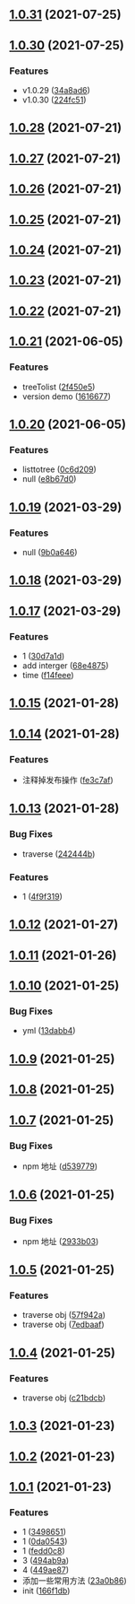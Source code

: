 ## [1.0.31](https://github.com/youtingkun/ytk-utils/compare/v1.0.30...v1.0.31) (2021-07-25)



## [1.0.30](https://github.com/youtingkun/ytk-utils/compare/v1.0.25...v1.0.30) (2021-07-25)


### Features

* v1.0.29 ([34a8ad6](https://github.com/youtingkun/ytk-utils/commit/34a8ad6751dfbfcf309884f6896502bd304195a0))
* v1.0.30 ([224fc51](https://github.com/youtingkun/ytk-utils/commit/224fc5190776cb686eb41ae8eddc4c8d77876de5))



## [1.0.28](https://github.com/youtingkun/ytk-utils/compare/v1.0.27...v1.0.28) (2021-07-21)



## [1.0.27](https://github.com/youtingkun/ytk-utils/compare/v1.0.26...v1.0.27) (2021-07-21)



## [1.0.26](https://github.com/youtingkun/ytk-utils/compare/v1.0.25...v1.0.26) (2021-07-21)



## [1.0.25](https://github.com/youtingkun/ytk-utils/compare/v1.0.24...v1.0.25) (2021-07-21)



## [1.0.24](https://github.com/youtingkun/ytk-utils/compare/v1.0.23...v1.0.24) (2021-07-21)



## [1.0.23](https://github.com/youtingkun/ytk-utils/compare/v1.0.22...v1.0.23) (2021-07-21)



## [1.0.22](https://github.com/youtingkun/ytk-utils/compare/v1.0.21...v1.0.22) (2021-07-21)



## [1.0.21](https://github.com/youtingkun/ytk-utils/compare/v1.0.20...v1.0.21) (2021-06-05)


### Features

* treeTolist ([2f450e5](https://github.com/youtingkun/ytk-utils/commit/2f450e56317bfa876beac303f5c289efc7d885f3))
* version demo ([1616677](https://github.com/youtingkun/ytk-utils/commit/1616677184a89336bd505417f986f0f7f4ed0507))



## [1.0.20](https://github.com/youtingkun/ytk-utils/compare/v1.0.19...v1.0.20) (2021-06-05)


### Features

* listtotree ([0c6d209](https://github.com/youtingkun/ytk-utils/commit/0c6d2095aa1c44246e11e01f32da1255db993f05))
* null ([e8b67d0](https://github.com/youtingkun/ytk-utils/commit/e8b67d02943c38e9dd47ed7bf6e77da658dbd616))



## [1.0.19](https://github.com/youtingkun/ytk-utils/compare/v1.0.18...v1.0.19) (2021-03-29)


### Features

* null ([9b0a646](https://github.com/youtingkun/ytk-utils/commit/9b0a646219fe28d3b4cb598fd03312e85bc52f60))



## [1.0.18](https://github.com/youtingkun/ytk-utils/compare/v1.0.17...v1.0.18) (2021-03-29)



## [1.0.17](https://github.com/youtingkun/ytk-utils/compare/v1.0.15...v1.0.17) (2021-03-29)


### Features

* 1 ([30d7a1d](https://github.com/youtingkun/ytk-utils/commit/30d7a1d5d2476b518571fbac0060165b0bd110c3))
* add interger ([68e4875](https://github.com/youtingkun/ytk-utils/commit/68e48751e070ea94f3e0366be3aaaa40ea90e48f))
* time ([f14feee](https://github.com/youtingkun/ytk-utils/commit/f14feee77203d41d22951419f3a4fbbd51170abd))



## [1.0.15](https://github.com/youtingkun/ytk-utils/compare/v1.0.14...v1.0.15) (2021-01-28)



## [1.0.14](https://github.com/youtingkun/ytk-utils/compare/v1.0.13...v1.0.14) (2021-01-28)


### Features

* 注释掉发布操作 ([fe3c7af](https://github.com/youtingkun/ytk-utils/commit/fe3c7af54cf3269586c0f6742114aa4fc2cfb611))



## [1.0.13](https://github.com/youtingkun/ytk-utils/compare/v1.0.12...v1.0.13) (2021-01-28)


### Bug Fixes

* traverse ([242444b](https://github.com/youtingkun/ytk-utils/commit/242444b3e6d9fbea3999e0f3b8aa6b3c4f6bf3be))


### Features

* 1 ([4f9f319](https://github.com/youtingkun/ytk-utils/commit/4f9f3191063466c3105c120e3214241376d5655a))



## [1.0.12](https://github.com/youtingkun/ytk-utils/compare/v1.0.11...v1.0.12) (2021-01-27)



## [1.0.11](https://github.com/youtingkun/ytk-utils/compare/v1.0.10...v1.0.11) (2021-01-26)



## [1.0.10](https://github.com/youtingkun/ytk-utils/compare/v1.0.9...v1.0.10) (2021-01-25)


### Bug Fixes

* yml ([13dabb4](https://github.com/youtingkun/ytk-utils/commit/13dabb49dd4610f6fbf27bc5bf5496ab89af8485))



## [1.0.9](https://github.com/youtingkun/ytk-utils/compare/v1.0.8...v1.0.9) (2021-01-25)



## [1.0.8](https://github.com/youtingkun/ytk-utils/compare/v1.0.7...v1.0.8) (2021-01-25)



## [1.0.7](https://github.com/youtingkun/ytk-utils/compare/v1.0.6...v1.0.7) (2021-01-25)


### Bug Fixes

* npm 地址 ([d539779](https://github.com/youtingkun/ytk-utils/commit/d5397792c5881e3dabf6ba63d41fbe68b2ecce35))



## [1.0.6](https://github.com/youtingkun/ytk-utils/compare/v1.0.5...v1.0.6) (2021-01-25)


### Bug Fixes

* npm 地址 ([2933b03](https://github.com/youtingkun/ytk-utils/commit/2933b0361aea6737b809b9e2afc7a99c83b4f38c))



## [1.0.5](https://github.com/youtingkun/ytk-utils/compare/v1.0.3...v1.0.5) (2021-01-25)


### Features

* traverse obj ([57f942a](https://github.com/youtingkun/ytk-utils/commit/57f942a9d2e913a91cd882d93178de1056203408))
* traverse obj ([7edbaaf](https://github.com/youtingkun/ytk-utils/commit/7edbaafb42759e8959bc6fbb53bd373b0fc624c1))



## [1.0.4](https://github.com/youtingkun/ytk-utils/compare/v1.0.3...v1.0.4) (2021-01-25)


### Features

* traverse obj ([c21bdcb](https://github.com/youtingkun/ytk-utils/commit/c21bdcbe0fa425af564c398b16e8d15c6a566686))



## [1.0.3](https://github.com/youtingkun/ytk-utils/compare/v1.0.2...v1.0.3) (2021-01-23)



## [1.0.2](https://github.com/youtingkun/ytk-utils/compare/v1.0.1...v1.0.2) (2021-01-23)



## [1.0.1](https://github.com/youtingkun/ytk-utils/compare/v1.0.0...v1.0.1) (2021-01-23)


### Features

* 1 ([3498651](https://github.com/youtingkun/ytk-utils/commit/34986516701e661a76ea5660355540d17b7ebde1))
* 1 ([0da0543](https://github.com/youtingkun/ytk-utils/commit/0da05437d88423250e49ac8f41a4e39ce612257d))
* 1 ([fedd0c8](https://github.com/youtingkun/ytk-utils/commit/fedd0c8e440b63e1f76b5ba0f0531d3ba917e4a2))
* 3 ([494ab9a](https://github.com/youtingkun/ytk-utils/commit/494ab9a16d659bd50e4e57a93a698558f67370b2))
* 4 ([449ae87](https://github.com/youtingkun/ytk-utils/commit/449ae8779289f73b3e1495421987b680a2fc8c48))
* 添加一些常用方法 ([23a0b86](https://github.com/youtingkun/ytk-utils/commit/23a0b86b9a23d88f7268e8df5e2f528492baae94))
* init ([166f1db](https://github.com/youtingkun/ytk-utils/commit/166f1dbce2058d8ad03e1d606763baa6e4349a5d))



